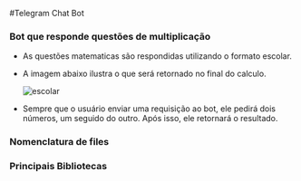 #Telegram Chat Bot
### Bot que responde questões de multiplicação

- As questões matematicas são respondidas utilizando o formato escolar.
- A imagem abaixo ilustra o que será retornado no final do calculo.

     ![escolar](https://static.escolakids.uol.com.br/2019/04/multiplicacao-tradicional.jpg)

- Sempre que o usuário enviar uma requisição ao bot, ele pedirá
dois números, um seguido do outro. Após isso, ele retornará o resultado.

### Nomenclatura de files
### Principais Bibliotecas